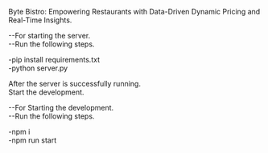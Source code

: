 Byte Bistro:
Empowering Restaurants with Data-Driven Dynamic Pricing and Real-Time Insights.

--For starting the server.</br>
--Run the following steps.

 -pip install requirements.txt </br>
 -python server.py

After the server is successfully running. </br>
Start the development.

--For Starting the development. </br>
--Run the following steps.
  
  -npm i </br>
  -npm run start
